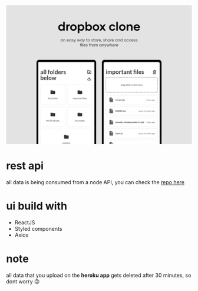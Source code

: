 ![an easy way to store, share and access files from anywhere](https://github.com/emkis/dropbox-clone/blob/master/.github/dropbox-clone-banner.png?raw=true)

# rest api
all data is being consumed from a node API, you can check the [repo here](https://github.com/emkis/dropbox-clone-api)

# ui build with
- ReactJS
- Styled components
- Axios

# note
all data that you upload on the **heroku app** gets deleted after 30 minutes, so dont worry 😉
